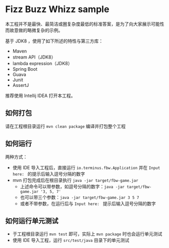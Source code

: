 # Fizz Buzz Whizz sample

本工程并不是最快、最简洁或圈复杂度最低的标准答案，是为了向大家展示可能性而故意做的略微复杂的示例。

基于 JDK8 ，使用了如下所述的特性与第三方库：

- Maven
- stream API（JDK8）
- lambda expression（JDK8）
- Spring Boot
- Guava
- Junit
- AssertJ

推荐使用 Intellij IDEA 打开本工程。

## 如何打包

请在工程根目录运行 `mvn clean package` 编译并打包整个工程

## 如何运行

两种方式：

- 使用 IDE 导入工程后，直接运行 `io.terminus.fbw.Application` 并在 `Input here: ` 的提示后输入逗号分隔的数字
- mvn 打包完成后在根目录执行 `java -jar target/fbw-game.jar`
  - 上述命令可以带参数，如逗号分隔的数字：`java -jar target/fbw-game.jar '3, 5, 7'`
  - 也可以带三个参数：`java -jar target/fbw-game.jar 3 5 7`
  - 或者不带参数，在运行后与 `Input here: ` 提示后输入逗号分隔的数字
  
## 如何运行单元测试

- 于工程根目录运行 `mvn test` 即可，实际上 `mvn package` 时也会运行单元测试
- 使用 IDE 导入工程，运行 `src/test/java` 目录下的单元测试

